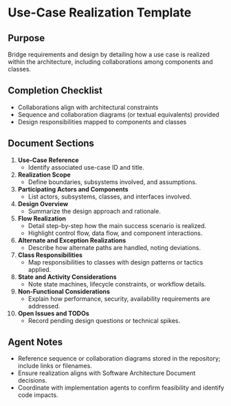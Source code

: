 # Use-Case Realization Template

## Purpose
Bridge requirements and design by detailing how a use case is realized within the architecture, including collaborations among components and classes.

## Completion Checklist
- Collaborations align with architectural constraints
- Sequence and collaboration diagrams (or textual equivalents) provided
- Design responsibilities mapped to components and classes

## Document Sections
1. **Use-Case Reference**
   - Identify associated use-case ID and title.
2. **Realization Scope**
   - Define boundaries, subsystems involved, and assumptions.
3. **Participating Actors and Components**
   - List actors, subsystems, classes, and interfaces involved.
4. **Design Overview**
   - Summarize the design approach and rationale.
5. **Flow Realization**
   - Detail step-by-step how the main success scenario is realized.
   - Highlight control flow, data flow, and component interactions.
6. **Alternate and Exception Realizations**
   - Describe how alternate paths are handled, noting deviations.
7. **Class Responsibilities**
   - Map responsibilities to classes with design patterns or tactics applied.
8. **State and Activity Considerations**
   - Note state machines, lifecycle constraints, or workflow details.
9. **Non-Functional Considerations**
   - Explain how performance, security, availability requirements are addressed.
10. **Open Issues and TODOs**
    - Record pending design questions or technical spikes.

## Agent Notes
- Reference sequence or collaboration diagrams stored in the repository; include links or filenames.
- Ensure realization aligns with Software Architecture Document decisions.
- Coordinate with implementation agents to confirm feasibility and identify code impacts.
